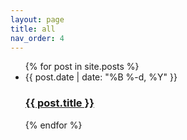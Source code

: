 ```yaml
---
layout: page
title: all
nav_order: 4
---
```


<ul class="post-list">
  {% for post in site.posts %}
    <li>
      <span class="post-meta">{{ post.date | date: "%B %-d, %Y" }}</span>
      <h3>
        <a class="post-link" href="{{ post.url | relative_url }}">{{ post.title }}</a>
      </h3>
    </li>
  {% endfor %}
</ul> 